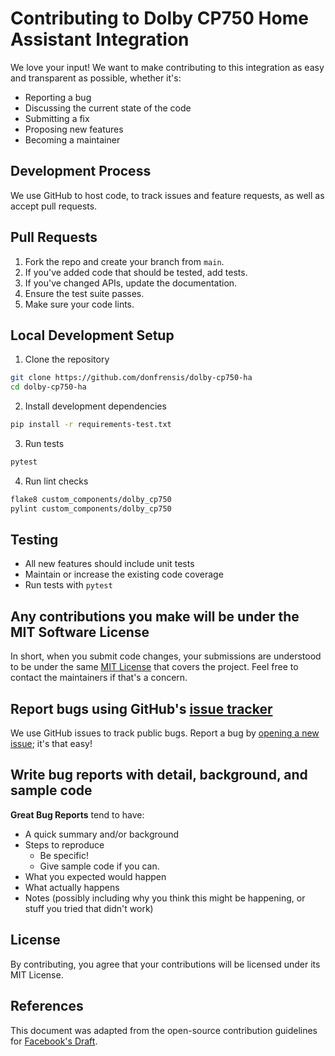 # Contributing to Dolby CP750 Home Assistant Integration

We love your input! We want to make contributing to this integration as easy and transparent as possible, whether it's:
- Reporting a bug
- Discussing the current state of the code
- Submitting a fix
- Proposing new features
- Becoming a maintainer

## Development Process
We use GitHub to host code, to track issues and feature requests, as well as accept pull requests.

## Pull Requests
1. Fork the repo and create your branch from `main`.
2. If you've added code that should be tested, add tests.
3. If you've changed APIs, update the documentation.
4. Ensure the test suite passes.
5. Make sure your code lints.

## Local Development Setup
1. Clone the repository
```bash
git clone https://github.com/donfrensis/dolby-cp750-ha
cd dolby-cp750-ha
```

2. Install development dependencies
```bash
pip install -r requirements-test.txt
```

3. Run tests
```bash
pytest
```

4. Run lint checks
```bash
flake8 custom_components/dolby_cp750
pylint custom_components/dolby_cp750
```

## Testing
- All new features should include unit tests
- Maintain or increase the existing code coverage
- Run tests with `pytest`

## Any contributions you make will be under the MIT Software License
In short, when you submit code changes, your submissions are understood to be under the same [MIT License](http://choosealicense.com/licenses/mit/) that covers the project. Feel free to contact the maintainers if that's a concern.

## Report bugs using GitHub's [issue tracker](https://github.com/donfrensis/dolby-cp750-ha/issues)
We use GitHub issues to track public bugs. Report a bug by [opening a new issue](https://github.com/donfrensis/dolby-cp750-ha/issues/new); it's that easy!

## Write bug reports with detail, background, and sample code

**Great Bug Reports** tend to have:
- A quick summary and/or background
- Steps to reproduce
  - Be specific!
  - Give sample code if you can.
- What you expected would happen
- What actually happens
- Notes (possibly including why you think this might be happening, or stuff you tried that didn't work)

## License
By contributing, you agree that your contributions will be licensed under its MIT License.

## References
This document was adapted from the open-source contribution guidelines for [Facebook's Draft](https://github.com/facebook/draft-js/blob/a9316a723f9e918afde44dea68b5f9f39b7d9b00/CONTRIBUTING.md).